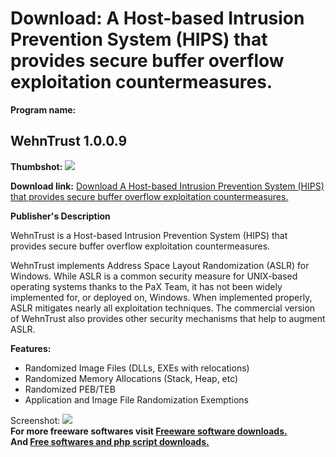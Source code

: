 # Download: A Host-based Intrusion Prevention System (HIPS) that provides secure buffer overflow exploitation countermeasures.

**Program name:**

## WehnTrust 1.0.0.9

  
**Thumbshot:** ![](http://www.freewarefiles.com/screenshot/wehntrust_md.gif)   
  
**Download link:** [Download A Host-based Intrusion Prevention System (HIPS) that provides secure buffer overflow exploitation countermeasures.](http://freesoftwares.boysofts.com/WehnTrust_program_21029.html)  
  


**Publisher's Description**  
  


WehnTrust is a Host-based Intrusion Prevention System (HIPS) that provides secure buffer overflow exploitation countermeasures. 

WehnTrust implements Address Space Layout Randomization (ASLR) for Windows. While ASLR is a common security measure for UNIX-based operating systems thanks to the PaX Team, it has not been widely implemented for, or deployed on, Windows. When implemented properly, ASLR mitigates nearly all exploitation techniques. The commercial version of WehnTrust also provides other security mechanisms that help to augment ASLR.

**Features:**

  * Randomized Image Files (DLLs, EXEs with relocations) 
  * Randomized Memory Allocations (Stack, Heap, etc) 
  * Randomized PEB/TEB 
  * Application and Image File Randomization Exemptions 

  
  
Screenshot: ![](http://www.freewarefiles.com/screenshot/wehntrust.gif)   
**For more freeware softwares visit [Freeware software downloads.](http://freesoftwares.boysofts.com/)**   
**And [Free softwares and php script downloads.](http://www.boysofts.com/)**
